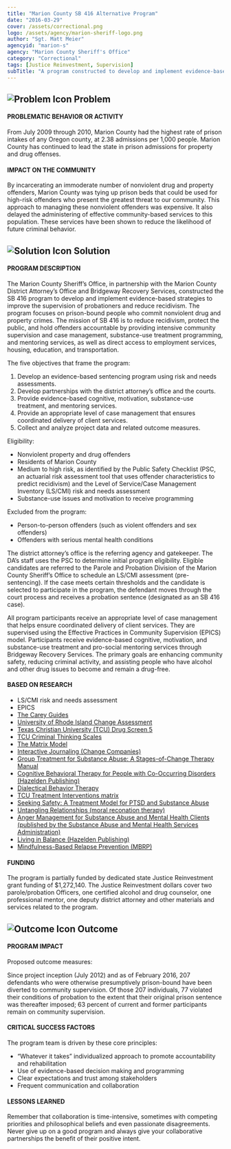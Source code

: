 ```yaml
---
title: "Marion County SB 416 Alternative Program"
date: "2016-03-29"
cover: /assets/correctional.png
logo: /assets/agency/marion-sheriff-logo.png
author: "Sgt. Matt Meier"
agencyid: "marion-s"
agency: "Marion County Sheriff's Office"
category: "Correctional"
tags: [Justice Reinvestment, Supervision]
subTitle: "A program constructed to develop and implement evidence-based strategies to improve the supervision of probationers and reduce recidivism."
---
```


## ![Problem Icon](https://github.com/google/material-design-icons/raw/master/alert/1x_web/ic_error_outline_black_48dp.png "Problem") Problem

#### PROBLEMATIC BEHAVIOR OR ACTIVITY

From July 2009 through 2010, Marion County had the highest rate of prison intakes of any Oregon county, at 2.38 admissions per 1,000 people. Marion County has continued to lead the state in prison admissions for property and drug offenses.

#### IMPACT ON THE COMMUNITY

By incarcerating an immoderate number of nonviolent drug and property offenders, Marion County was tying up prison beds that could be used for high-risk offenders who present the greatest threat to our community. This approach to managing these nonviolent offenders was expensive. It also delayed the administering of effective community-based services to this population. These services have been shown to reduce the likelihood of future criminal behavior.

## ![Solution Icon](https://github.com/google/material-design-icons/raw/master/action/1x_web/ic_lightbulb_outline_black_48dp.png "Solution") Solution

#### PROGRAM DESCRIPTION

The Marion County Sheriff’s Office, in partnership with the Marion County District Attorney’s Office and Bridgeway Recovery Services, constructed the SB 416 program to develop and implement evidence-based strategies to improve the supervision of probationers and reduce recidivism. The program focuses on prison-bound people who commit nonviolent drug and property crimes. The mission of SB 416 is to reduce recidivism, protect the public, and hold offenders accountable by providing intensive community supervision and case management, substance-use treatment programming, and mentoring services, as well as direct access to employment services, housing, education, and transportation.

The five objectives that frame the program:

1. Develop an evidence-based sentencing program using risk and needs assessments.
2. Develop partnerships with the district attorney’s office and the courts.
3. Provide evidence-based cognitive, motivation, substance-use treatment, and mentoring services.
4. Provide an appropriate level of case management that ensures coordinated delivery of client services.
5. Collect and analyze project data and related outcome measures.

Eligibility:

* Nonviolent property and drug offenders
* Residents of Marion County
* Medium to high risk, as identified by the Public Safety Checklist (PSC, an actuarial risk assessment tool that uses offender characteristics to predict recidivism) and the Level of Service/Case Management Inventory (LS/CMI) risk and needs assessment
* Substance-use issues and motivation to receive programming

Excluded from the program:

* Person-to-person offenders (such as violent offenders and sex offenders)
* Offenders with serious mental health conditions

The district attorney’s office is the referring agency and gatekeeper. The DA’s staff uses the PSC to determine initial program eligibility. Eligible candidates are referred to the Parole and Probation Division of the Marion County Sheriff’s Office to schedule an LS/CMI assessment (pre-sentencing). If the case meets certain thresholds and the candidate is selected to participate in the program, the defendant moves through the court process and receives a probation sentence (designated as an SB 416 case).

All program participants receive an appropriate level of case management that helps ensure coordinated delivery of client services. They are supervised using the Effective Practices in Community Supervision (EPICS) model. Participants receive evidence-based cognitive, motivation, and substance-use treatment and pro-social mentoring services through Bridgeway Recovery Services. The primary goals are enhancing community safety, reducing criminal activity, and assisting people who have alcohol and other drug issues to become and remain a drug-free.

#### BASED ON RESEARCH

* LS/CMI risk and needs assessment
* EPICS
* [The Carey Guides](http://www.careygrouppublishing.com/)
* [University of Rhode Island Change Assessment](https://pubs.niaaa.nih.gov/publications/AssessingAlcohol/InstrumentPDFs/75_URICA.pdf)
* [Texas Christian University (TCU) Drug Screen 5](https://ibr.tcu.edu/forms/tcu-drug-screen/)
* [TCU Criminal Thinking Scales](https://ibr.tcu.edu/forms/tcu-criminal-thinking-scales/)
* [The Matrix Model](https://www.matrixinstitute.org/matrixtraining/matrix-manuals/)
* [Interactive Journaling (Change Companies)](https://www.changecompanies.net/interactivejournaling/)
* [Group Treatment for Substance Abuse: A Stages-of-Change Therapy Manual](https://www.amazon.com/Treatment-Substance-Edition-Stages-Change/dp/1462523404/ref=pd_sim_14_4?ie=UTF8&dpID=51QeAP3WDrL&dpSrc=sims&preST=_AC_UL160_SR122%2C160_&refRID=19J6NAMN43DM7TNVPC7J)
* [Cognitive Behavioral Therapy for People with Co-Occurring Disorders (Hazelden Publishing)](https://www.hazelden.org/OA_HTML/item/308131)
* [Dialectical Behavior Therapy](https://www.amazon.com/Dialectical-Behavior-Therapy-Clinicians-Guidebook/dp/0979021847)
* [TCU Treatment Interventions matrix](http://ibr.tcu.edu/wp-content/uploads/2014/09/Interventions-Matrix-linked-9-4-14.pdf)
* [Seeking Safety: A Treatment Model for PTSD and Substance Abuse](https://www.treatment-innovations.org/seeking-safety.html)
* [Untangling Relationships (moral reconation therapy)](https://www.ccimrt.com/product/untangling-relationships/)
* [Anger Management for Substance Abuse and Mental Health Clients (published by the Substance Abuse and Mental Health Services Administration)](https://store.samhsa.gov/product/Anger-Management-for-Substance-Abuse-and-Mental-Health-Clients-Participant-Workbook/SMA14-4210)
* [Living in Balance (Hazelden Publishing)](https://www.hazelden.org/web/public/livinginbalance.page)
* [Mindfulness-Based Relapse Prevention (MBRP)](https://www.mindfulrp.com/)

#### FUNDING

The program is partially funded by dedicated state Justice Reinvestment grant funding of $1,272,140. The Justice Reinvestment dollars cover two parole/probation Officers, one certified alcohol and drug counselor, one professional mentor, one deputy district attorney and other materials and services related to the program.

## ![Outcome Icon](https://github.com/google/material-design-icons/raw/master/action/1x_web/ic_view_list_black_48dp.png "Outcome") Outcome

#### PROGRAM IMPACT

Proposed outcome measures:

Since project inception (July 2012) and as of February 2016, 207 defendants who were otherwise presumptively prison-bound have been diverted to community supervision. Of those 207 individuals, 77 violated their conditions of probation to the extent that their original prison sentence was thereafter imposed; 63 percent of current and former participants remain on community supervision.

#### CRITICAL SUCCESS FACTORS

The program team is driven by these core principles:

* “Whatever it takes” individualized approach to promote accountability and rehabilitation
* Use of evidence-based decision making and programming
* Clear expectations and trust among stakeholders
* Frequent communication and collaboration

#### LESSONS LEARNED

Remember that collaboration is time-intensive, sometimes with competing priorities and philosophical beliefs and even passionate disagreements. Never give up on a good program and always give your collaborative partnerships the benefit of their positive intent.
